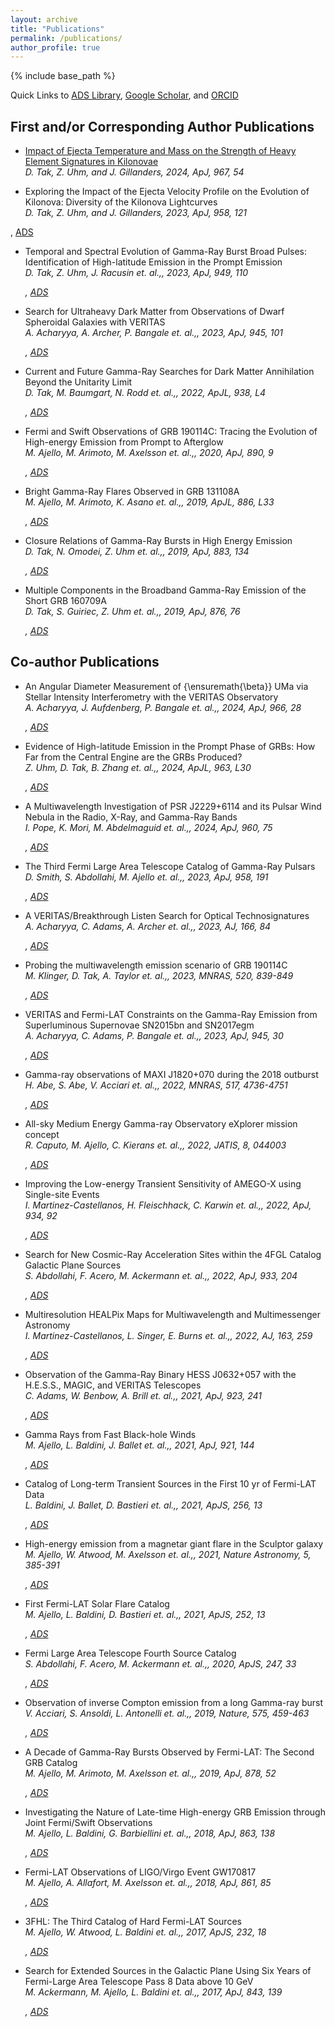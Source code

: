 ```yaml
---
layout: archive
title: "Publications"
permalink: /publications/
author_profile: true
---
```


{% include base_path %}

Quick Links to
 [ADS Library](https://ui.adsabs.harvard.edu/public-libraries/NcNSS5NLQBaMY7s9EsZfoQ),
 [Google Scholar](https://scholar.google.com/citations?user=UuiLBJEAAAAJ&hl=en), and
 [ORCID](https://orcid.org/0000-0002-9852-2469)

## First and/or Corresponding Author Publications
 * <a href="https://ui.adsabs.harvard.edu/abs/2024ApJ...967...54T/abstract">Impact of Ejecta Temperature and Mass on the Strength of Heavy Element Signatures in Kilonovae</a>  
 *D. Tak, Z. Uhm, and J. Gillanders, 2024, ApJ, 967, 54*   
<span class="__dimensions_badge_embed__" data-doi="10.3847/1538-4357/ad3af4" data-style="small_rectangle"></span><script async src="https://badge.dimensions.ai/badge.js" charset="utf-8"></script>

 * Exploring the Impact of the Ejecta Velocity Profile on the Evolution of Kilonova: Diversity of the Kilonova Lightcurves   
 *D. Tak, Z. Uhm, and J. Gillanders, 2023, ApJ, 958, 121*   
 <div><span class="__dimensions_badge_embed__" data-doi="10.3847/1538-4357/ad06b0" data-style="small_rectangle"></span>, <a href="https://ui.adsabs.harvard.edu/abs/2023ApJ...958..121T/abstract">ADS </a></div><script async src="https://badge.dimensions.ai/badge.js" charset="utf-8"></script>

 * Temporal and Spectral Evolution of Gamma-Ray Burst Broad Pulses: Identification of High-latitude Emission in the Prompt Emission   
 *D. Tak, Z. Uhm, J. Racusin et. al.,, 2023, ApJ, 949, 110*   
 *<div><span class="__dimensions_badge_embed__" data-doi="10.3847/1538-4357/acc581" data-style="small_rectangle"></span>, <a href="https://ui.adsabs.harvard.edu/abs/2023ApJ...949..110T/abstract">ADS </a></div><script async src="https://badge.dimensions.ai/badge.js" charset="utf-8"></script>* 

 * Search for Ultraheavy Dark Matter from Observations of Dwarf Spheroidal Galaxies with VERITAS   
 *A. Acharyya, A. Archer, P. Bangale et. al.,, 2023, ApJ, 945, 101*   
 *<div><span class="__dimensions_badge_embed__" data-doi="10.3847/1538-4357/acbc7b" data-style="small_rectangle"></span>, <a href="https://ui.adsabs.harvard.edu/abs/2023ApJ...945..101A/abstract">ADS </a></div><script async src="https://badge.dimensions.ai/badge.js" charset="utf-8"></script>* 

 * Current and Future Gamma-Ray Searches for Dark Matter Annihilation Beyond the Unitarity Limit   
 *D. Tak, M. Baumgart, N. Rodd et. al.,, 2022, ApJL, 938, L4*   
 *<div><span class="__dimensions_badge_embed__" data-doi="10.3847/2041-8213/ac9387" data-style="small_rectangle"></span>, <a href="https://ui.adsabs.harvard.edu/abs/2022ApJ...938L...4T/abstract">ADS </a></div><script async src="https://badge.dimensions.ai/badge.js" charset="utf-8"></script>* 

 * Fermi and Swift Observations of GRB 190114C: Tracing the Evolution of High-energy Emission from Prompt to Afterglow   
 *M. Ajello, M. Arimoto, M. Axelsson et. al.,, 2020, ApJ, 890, 9*   
 *<div><span class="__dimensions_badge_embed__" data-doi="10.3847/1538-4357/ab5b05" data-style="small_rectangle"></span>, <a href="https://ui.adsabs.harvard.edu/abs/2020ApJ...890....9A/abstract">ADS </a></div><script async src="https://badge.dimensions.ai/badge.js" charset="utf-8"></script>* 

 * Bright Gamma-Ray Flares Observed in GRB 131108A   
 *M. Ajello, M. Arimoto, K. Asano et. al.,, 2019, ApJL, 886, L33*   
 *<div><span class="__dimensions_badge_embed__" data-doi="10.3847/2041-8213/ab564f" data-style="small_rectangle"></span>, <a href="https://ui.adsabs.harvard.edu/abs/2019ApJ...886L..33A/abstract">ADS </a></div><script async src="https://badge.dimensions.ai/badge.js" charset="utf-8"></script>* 

 * Closure Relations of Gamma-Ray Bursts in High Energy Emission   
 *D. Tak, N. Omodei, Z. Uhm et. al.,, 2019, ApJ, 883, 134*   
 *<div><span class="__dimensions_badge_embed__" data-doi="10.3847/1538-4357/ab3982" data-style="small_rectangle"></span>, <a href="https://ui.adsabs.harvard.edu/abs/2019ApJ...883..134T/abstract">ADS </a></div><script async src="https://badge.dimensions.ai/badge.js" charset="utf-8"></script>* 

 * Multiple Components in the Broadband Gamma-Ray Emission of the Short GRB 160709A   
 *D. Tak, S. Guiriec, Z. Uhm et. al.,, 2019, ApJ, 876, 76*   
 *<div><span class="__dimensions_badge_embed__" data-doi="10.3847/1538-4357/ab0e72" data-style="small_rectangle"></span>, <a href="https://ui.adsabs.harvard.edu/abs/2019ApJ...876...76T/abstract">ADS </a></div><script async src="https://badge.dimensions.ai/badge.js" charset="utf-8"></script>* 


## Co-author Publications
 * An Angular Diameter Measurement of {\ensuremath{\beta}} UMa via Stellar Intensity Interferometry with the VERITAS Observatory   
 *A. Acharyya, J. Aufdenberg, P. Bangale et. al.,, 2024, ApJ, 966, 28*   
 *<div><span class="__dimensions_badge_embed__" data-doi="10.3847/1538-4357/ad2b68" data-style="small_rectangle"></span>, <a href="https://ui.adsabs.harvard.edu/abs/2024ApJ...966...28A/abstract">ADS </a></div><script async src="https://badge.dimensions.ai/badge.js" charset="utf-8"></script>* 

 * Evidence of High-latitude Emission in the Prompt Phase of GRBs: How Far from the Central Engine are the GRBs Produced?   
 *Z. Uhm, D. Tak, B. Zhang et. al.,, 2024, ApJL, 963, L30*   
 *<div><span class="__dimensions_badge_embed__" data-doi="10.3847/2041-8213/ad28b7" data-style="small_rectangle"></span>, <a href="https://ui.adsabs.harvard.edu/abs/2024ApJ...963L..30U/abstract">ADS </a></div><script async src="https://badge.dimensions.ai/badge.js" charset="utf-8"></script>* 

 * A Multiwavelength Investigation of PSR J2229+6114 and its Pulsar Wind Nebula in the Radio, X-Ray, and Gamma-Ray Bands   
 *I. Pope, K. Mori, M. Abdelmaguid et. al.,, 2024, ApJ, 960, 75*   
 *<div><span class="__dimensions_badge_embed__" data-doi="10.3847/1538-4357/ad0120" data-style="small_rectangle"></span>, <a href="https://ui.adsabs.harvard.edu/abs/2024ApJ...960...75P/abstract">ADS </a></div><script async src="https://badge.dimensions.ai/badge.js" charset="utf-8"></script>* 

 * The Third Fermi Large Area Telescope Catalog of Gamma-Ray Pulsars   
 *D. Smith, S. Abdollahi, M. Ajello et. al.,, 2023, ApJ, 958, 191*   
 *<div><span class="__dimensions_badge_embed__" data-doi="10.3847/1538-4357/acee67" data-style="small_rectangle"></span>, <a href="https://ui.adsabs.harvard.edu/abs/2023ApJ...958..191S/abstract">ADS </a></div><script async src="https://badge.dimensions.ai/badge.js" charset="utf-8"></script>* 

 * A VERITAS/Breakthrough Listen Search for Optical Technosignatures   
 *A. Acharyya, C. Adams, A. Archer et. al.,, 2023, AJ, 166, 84*   
 *<div><span class="__dimensions_badge_embed__" data-doi="10.3847/1538-3881/ace347" data-style="small_rectangle"></span>, <a href="https://ui.adsabs.harvard.edu/abs/2023AJ....166...84A/abstract">ADS </a></div><script async src="https://badge.dimensions.ai/badge.js" charset="utf-8"></script>* 

 * Probing the multiwavelength emission scenario of GRB 190114C   
 *M. Klinger, D. Tak, A. Taylor et. al.,, 2023, MNRAS, 520, 839-849*   
 *<div><span class="__dimensions_badge_embed__" data-doi="10.1093/mnras/stad142" data-style="small_rectangle"></span>, <a href="https://ui.adsabs.harvard.edu/abs/2023MNRAS.520..839K/abstract">ADS </a></div><script async src="https://badge.dimensions.ai/badge.js" charset="utf-8"></script>* 

 * VERITAS and Fermi-LAT Constraints on the Gamma-Ray Emission from Superluminous Supernovae SN2015bn and SN2017egm   
 *A. Acharyya, C. Adams, P. Bangale et. al.,, 2023, ApJ, 945, 30*   
 *<div><span class="__dimensions_badge_embed__" data-doi="10.3847/1538-4357/acb7e6" data-style="small_rectangle"></span>, <a href="https://ui.adsabs.harvard.edu/abs/2023ApJ...945...30A/abstract">ADS </a></div><script async src="https://badge.dimensions.ai/badge.js" charset="utf-8"></script>* 

 * Gamma-ray observations of MAXI J1820+070 during the 2018 outburst   
 *H. Abe, S. Abe, V. Acciari et. al.,, 2022, MNRAS, 517, 4736-4751*   
 *<div><span class="__dimensions_badge_embed__" data-doi="10.1093/mnras/stac2686" data-style="small_rectangle"></span>, <a href="https://ui.adsabs.harvard.edu/abs/2022MNRAS.517.4736A/abstract">ADS </a></div><script async src="https://badge.dimensions.ai/badge.js" charset="utf-8"></script>* 

 * All-sky Medium Energy Gamma-ray Observatory eXplorer mission concept   
 *R. Caputo, M. Ajello, C. Kierans et. al.,, 2022, JATIS, 8, 044003*   
 *<div><span class="__dimensions_badge_embed__" data-doi="10.1117/1.JATIS.8.4.044003" data-style="small_rectangle"></span>, <a href="https://ui.adsabs.harvard.edu/abs/2022JATIS...8d4003C/abstract">ADS </a></div><script async src="https://badge.dimensions.ai/badge.js" charset="utf-8"></script>* 

 * Improving the Low-energy Transient Sensitivity of AMEGO-X using Single-site Events   
 *I. Martinez-Castellanos, H. Fleischhack, C. Karwin et. al.,, 2022, ApJ, 934, 92*   
 *<div><span class="__dimensions_badge_embed__" data-doi="10.3847/1538-4357/ac7ab2" data-style="small_rectangle"></span>, <a href="https://ui.adsabs.harvard.edu/abs/2022ApJ...934...92M/abstract">ADS </a></div><script async src="https://badge.dimensions.ai/badge.js" charset="utf-8"></script>* 

 * Search for New Cosmic-Ray Acceleration Sites within the 4FGL Catalog Galactic Plane Sources   
 *S. Abdollahi, F. Acero, M. Ackermann et. al.,, 2022, ApJ, 933, 204*   
 *<div><span class="__dimensions_badge_embed__" data-doi="10.3847/1538-4357/ac704f" data-style="small_rectangle"></span>, <a href="https://ui.adsabs.harvard.edu/abs/2022ApJ...933..204A/abstract">ADS </a></div><script async src="https://badge.dimensions.ai/badge.js" charset="utf-8"></script>* 

 * Multiresolution HEALPix Maps for Multiwavelength and Multimessenger Astronomy   
 *I. Martinez-Castellanos, L. Singer, E. Burns et. al.,, 2022, AJ, 163, 259*   
 *<div><span class="__dimensions_badge_embed__" data-doi="10.3847/1538-3881/ac6260" data-style="small_rectangle"></span>, <a href="https://ui.adsabs.harvard.edu/abs/2022AJ....163..259M/abstract">ADS </a></div><script async src="https://badge.dimensions.ai/badge.js" charset="utf-8"></script>* 

 * Observation of the Gamma-Ray Binary HESS J0632+057 with the H.E.S.S., MAGIC, and VERITAS Telescopes   
 *C. Adams, W. Benbow, A. Brill et. al.,, 2021, ApJ, 923, 241*   
 *<div><span class="__dimensions_badge_embed__" data-doi="10.3847/1538-4357/ac29b7" data-style="small_rectangle"></span>, <a href="https://ui.adsabs.harvard.edu/abs/2021ApJ...923..241A/abstract">ADS </a></div><script async src="https://badge.dimensions.ai/badge.js" charset="utf-8"></script>* 

 * Gamma Rays from Fast Black-hole Winds   
 *M. Ajello, L. Baldini, J. Ballet et. al.,, 2021, ApJ, 921, 144*   
 *<div><span class="__dimensions_badge_embed__" data-doi="10.3847/1538-4357/ac1bb2" data-style="small_rectangle"></span>, <a href="https://ui.adsabs.harvard.edu/abs/2021ApJ...921..144A/abstract">ADS </a></div><script async src="https://badge.dimensions.ai/badge.js" charset="utf-8"></script>* 

 * Catalog of Long-term Transient Sources in the First 10 yr of Fermi-LAT Data   
 *L. Baldini, J. Ballet, D. Bastieri et. al.,, 2021, ApJS, 256, 13*   
 *<div><span class="__dimensions_badge_embed__" data-doi="10.3847/1538-4365/ac072a" data-style="small_rectangle"></span>, <a href="https://ui.adsabs.harvard.edu/abs/2021ApJS..256...13B/abstract">ADS </a></div><script async src="https://badge.dimensions.ai/badge.js" charset="utf-8"></script>* 

 * High-energy emission from a magnetar giant flare in the Sculptor galaxy   
 *M. Ajello, W. Atwood, M. Axelsson et. al.,, 2021, Nature Astronomy, 5, 385-391*   
 *<div><span class="__dimensions_badge_embed__" data-doi="10.1038/s41550-020-01287-8" data-style="small_rectangle"></span>, <a href="https://ui.adsabs.harvard.edu/abs/2021NatAs...5..385F/abstract">ADS </a></div><script async src="https://badge.dimensions.ai/badge.js" charset="utf-8"></script>* 

 * First Fermi-LAT Solar Flare Catalog   
 *M. Ajello, L. Baldini, D. Bastieri et. al.,, 2021, ApJS, 252, 13*   
 *<div><span class="__dimensions_badge_embed__" data-doi="10.3847/1538-4365/abd32e" data-style="small_rectangle"></span>, <a href="https://ui.adsabs.harvard.edu/abs/2021ApJS..252...13A/abstract">ADS </a></div><script async src="https://badge.dimensions.ai/badge.js" charset="utf-8"></script>* 

 * Fermi Large Area Telescope Fourth Source Catalog   
 *S. Abdollahi, F. Acero, M. Ackermann et. al.,, 2020, ApJS, 247, 33*   
 *<div><span class="__dimensions_badge_embed__" data-doi="10.3847/1538-4365/ab6bcb" data-style="small_rectangle"></span>, <a href="https://ui.adsabs.harvard.edu/abs/2020ApJS..247...33A/abstract">ADS </a></div><script async src="https://badge.dimensions.ai/badge.js" charset="utf-8"></script>* 

 * Observation of inverse Compton emission from a long Gamma-ray burst   
 *V. Acciari, S. Ansoldi, L. Antonelli et. al.,, 2019, Nature, 575, 459-463*   
 *<div><span class="__dimensions_badge_embed__" data-doi="10.1038/s41586-019-1754-6" data-style="small_rectangle"></span>, <a href="https://ui.adsabs.harvard.edu/abs/2019Natur.575..459M/abstract">ADS </a></div><script async src="https://badge.dimensions.ai/badge.js" charset="utf-8"></script>* 

 * A Decade of Gamma-Ray Bursts Observed by Fermi-LAT: The Second GRB Catalog   
 *M. Ajello, M. Arimoto, M. Axelsson et. al.,, 2019, ApJ, 878, 52*   
 *<div><span class="__dimensions_badge_embed__" data-doi="10.3847/1538-4357/ab1d4e" data-style="small_rectangle"></span>, <a href="https://ui.adsabs.harvard.edu/abs/2019ApJ...878...52A/abstract">ADS </a></div><script async src="https://badge.dimensions.ai/badge.js" charset="utf-8"></script>* 

 * Investigating the Nature of Late-time High-energy GRB Emission through Joint Fermi/Swift Observations   
 *M. Ajello, L. Baldini, G. Barbiellini et. al.,, 2018, ApJ, 863, 138*   
 *<div><span class="__dimensions_badge_embed__" data-doi="10.3847/1538-4357/aad000" data-style="small_rectangle"></span>, <a href="https://ui.adsabs.harvard.edu/abs/2018ApJ...863..138A/abstract">ADS </a></div><script async src="https://badge.dimensions.ai/badge.js" charset="utf-8"></script>* 

 * Fermi-LAT Observations of LIGO/Virgo Event GW170817   
 *M. Ajello, A. Allafort, M. Axelsson et. al.,, 2018, ApJ, 861, 85*   
 *<div><span class="__dimensions_badge_embed__" data-doi="10.3847/1538-4357/aac515" data-style="small_rectangle"></span>, <a href="https://ui.adsabs.harvard.edu/abs/2018ApJ...861...85A/abstract">ADS </a></div><script async src="https://badge.dimensions.ai/badge.js" charset="utf-8"></script>* 

 * 3FHL: The Third Catalog of Hard Fermi-LAT Sources   
 *M. Ajello, W. Atwood, L. Baldini et. al.,, 2017, ApJS, 232, 18*   
 *<div><span class="__dimensions_badge_embed__" data-doi="10.3847/1538-4365/aa8221" data-style="small_rectangle"></span>, <a href="https://ui.adsabs.harvard.edu/abs/2017ApJS..232...18A/abstract">ADS </a></div><script async src="https://badge.dimensions.ai/badge.js" charset="utf-8"></script>* 

 * Search for Extended Sources in the Galactic Plane Using Six Years of Fermi-Large Area Telescope Pass 8 Data above 10 GeV   
 *M. Ackermann, M. Ajello, L. Baldini et. al.,, 2017, ApJ, 843, 139*   
 *<div><span class="__dimensions_badge_embed__" data-doi="10.3847/1538-4357/aa775a" data-style="small_rectangle"></span>, <a href="https://ui.adsabs.harvard.edu/abs/2017ApJ...843..139A/abstract">ADS </a></div><script async src="https://badge.dimensions.ai/badge.js" charset="utf-8"></script>* 
